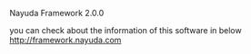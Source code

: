 Nayuda Framework 2.0.0

you can check about the information of this software in below
http://framework.nayuda.com
